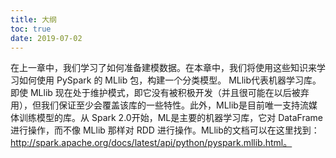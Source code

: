 ```yaml
---
title: 大纲
toc: true
date: 2019-07-02
---
```

在上一章中，我们学习了如何准备建模数据。在本章中，我们将使用这些知识来学习如何使用 PySpark 的 MLlib 包，构建一个分类模型。
MLlib代表机器学习库。即使 MLlib 现在处于维护模式，即它没有被积极开发（并且很可能在以后被弃用），但我们保证至少会覆盖该库的一些特性。此外，MLlib是目前唯一支持流媒体训练模型的库。从 Spark 2.0开始，ML是主要的机器学习库，它对 DataFrame 进行操作，而不像 MLlib 那样对 RDD 进行操作。MLlib的文档可以在这里找到：http://spark.apache.org/docs/latest/api/python/pyspark.mllib.html。
